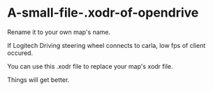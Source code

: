 # A-small-file-.xodr-of-opendrive
Rename it to your own map's name.

If Logitech Driving steering wheel connects to carla, low fps of client occured.

You can use this .xodr file to replace your map's xodr file.

Things will get better.

